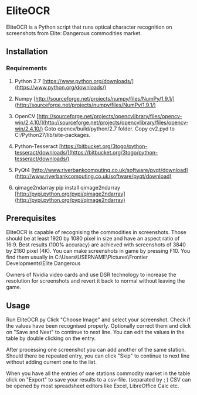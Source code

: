 EliteOCR
==============
EliteOCR is a Python script that runs optical character recognition on screenshots
from Elite: Dangerous commodities market. 

Installation
--------------
### Requirements

1. Python 2.7
[https://www.python.org/downloads/](https://www.python.org/downloads/)

2. Numpy
[http://sourceforge.net/projects/numpy/files/NumPy/1.9.1/](http://sourceforge.net/projects/numpy/files/NumPy/1.9.1/)

3. OpenCV
[http://sourceforge.net/projects/opencvlibrary/files/opencv-win/2.4.10/](http://sourceforge.net/projects/opencvlibrary/files/opencv-win/2.4.10/)
Goto opencv/build/python/2.7 folder.
Copy cv2.pyd to C:/Python27/lib/site-packages.

4. Python-Tesseract
[https://bitbucket.org/3togo/python-tesseract/downloads/](https://bitbucket.org/3togo/python-tesseract/downloads/)

5. PyQt4
[http://www.riverbankcomputing.co.uk/software/pyqt/download](http://www.riverbankcomputing.co.uk/software/pyqt/download)

6. qimage2ndarray
pip install qimage2ndarray
[http://pypi.python.org/pypi/qimage2ndarray](http://pypi.python.org/pypi/qimage2ndarray)

Prerequisites
--------------
EliteOCR is capable of recognising the commodities in screenshots.
Those should be at least 1920 by 1080 pixel in size and have an aspect ratio
of 16:9. Best results (100% accuracy) are achieved with screenshots
of 3840 by 2160 pixel (4K).
You can make screenshots in game by pressing F10. You find them usually in
C:\Users\USERNAME\Pictures\Frontier Developments\Elite Dangerous

Owners of Nvidia video cards and use DSR technology to increase the resolution 
for screenshots and revert it back to normal without leaving the game.

Usage
--------------
Run EliteOCR.py
Click "Choose Image" and select your screenshot.
Check if the values have been recognised properly. Optionally correct them and click
on "Save and Next" to continue to next line. 
You can edit the values in the table by double clicking on the entry.

After processing one screenshot you can add another of the same station. Should
there be repeated entry, you can click "Skip" to continue to next line without
adding current one to the list.

When you have all the entries of one stations commodity market in the table click
on "Export" to save your results to a csv-file. (separated by ; )
CSV can be opened by most spreadsheet editors like Excel, LibreOffice Calc etc.
